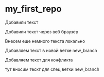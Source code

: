 ﻿# my_first_repo

Добавили текст

Добавили текст через веб браузер

Внесем еще немного текста локально 

Добавляем текст в новой ветке new_branch


Добавляем текст для конфликта

тут вносим тескт для спец ветки new_branch
